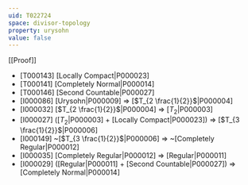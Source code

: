 ```yaml
---
uid: T022724
space: divisor-topology
property: urysohn
value: false
---
```

[[Proof]]

* [T000143] [Locally Compact|P000023]
* [T000141] [Completely Normal|P000014]
* [T000146] [Second Countable|P000027]
* [I000086] [Urysohn|P000009] => [$T_{2 \frac{1}{2}}$|P000004]
* [I000032] [$T_{2 \frac{1}{2}}$|P000004] => [$T_2$|P000003]
* [I000027] ([$T_2$|P000003] + [Locally Compact|P000023]) => [$T_{3 \frac{1}{2}}$|P000006]
* [I000149] ~[$T_{3 \frac{1}{2}}$|P000006] => ~[Completely Regular|P000012]
* [I000035] [Completely Regular|P000012] => [Regular|P000011]
* [I000029] ([Regular|P000011] + [Second Countable|P000027]) => [Completely Normal|P000014]

